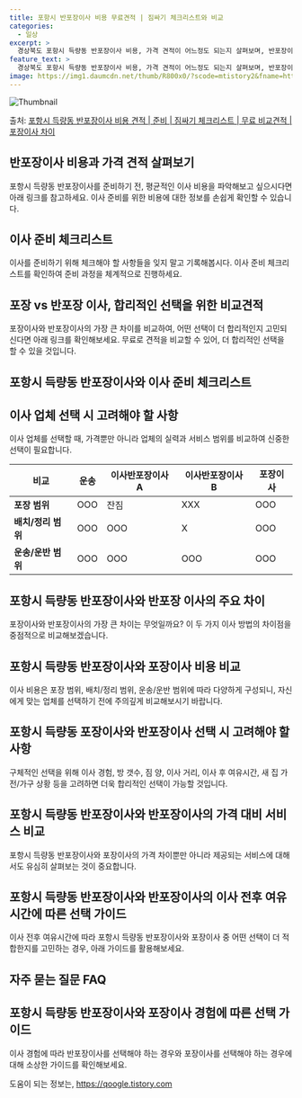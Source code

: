 ```yaml
---
title: 포항시 반포장이사 비용 무료견적 | 짐싸기 체크리스트와 비교
categories:
  - 일상
excerpt: >
  경상북도 포항시 득량동 반포장이사 비용, 가격 견적이 어느정도 되는지 살펴보며, 반포장이사를 준비함에 있어 짐싸기 준비 체크리스트가 무엇인지 보겠습니다. 마지막으로 포장이사와 차이점을 통해 무료 비교견적으로 어떤 것이 더 합리적인 선택인지 공유 드립니다.포항시 득량동 포장이사 견적 샘플 보기 👈 클릭포항시 득량동 포장이사 가격 살펴보기 👈 클릭포항시 득량동 반포장이사 평균 이사 비용평수포항시 득량동 평균 이사 비용원룸 이사9평 이하 (1톤)30만원~투룸/쓰리룸 이사16평 ~ 20평 (2.5톤)80만원~쓰리룸 이사21평 (5톤) ~110만원~우리집 무료 이사견적 받기 👈 클릭포장 vs 반포장 이사, 가장 큰 차이점포장 이사는 전체 짐을 업체가 처리하는 반면, 반포장 이사는 일부 짐을 고객이 정리하는 ..
feature_text: >
  경상북도 포항시 득량동 반포장이사 비용, 가격 견적이 어느정도 되는지 살펴보며, 반포장이사를 준비함에 있어 짐싸기 준비 체크리스트가 무엇인지 보겠습니다. 마지막으로 포장이사와 차이점을 통해 무료 비교견적으로 어떤 것이 더 합리적인 선택인지 공유 드립니다.포항시 득량동 포장이사 견적 샘플 보기 👈 클릭포항시 득량동 포장이사 가격 살펴보기 👈 클릭포항시 득량동 반포장이사 평균 이사 비용평수포항시 득량동 평균 이사 비용원룸 이사9평 이하 (1톤)30만원~투룸/쓰리룸 이사16평 ~ 20평 (2.5톤)80만원~쓰리룸 이사21평 (5톤) ~110만원~우리집 무료 이사견적 받기 👈 클릭포장 vs 반포장 이사, 가장 큰 차이점포장 이사는 전체 짐을 업체가 처리하는 반면, 반포장 이사는 일부 짐을 고객이 정리하는 ..
image: https://img1.daumcdn.net/thumb/R800x0/?scode=mtistory2&fname=https%3A%2F%2Fblog.kakaocdn.net%2Fdn%2FxgvxH%2FbtsHcLGO5xP%2FSbAFKtkopHkKLQxQ6Keaa1%2Fimg.webp
---
```


![Thumbnail](https://img1.daumcdn.net/thumb/R800x0/?scode=mtistory2&fname=https%3A%2F%2Fblog.kakaocdn.net%2Fdn%2FxgvxH%2FbtsHcLGO5xP%2FSbAFKtkopHkKLQxQ6Keaa1%2Fimg.webp)

<p>출처: <a href="https://qoogle.tistory.com/9482" rel="dofollow">포항시 득량동 반포장이사 비용 견적 | 준비 | 짐싸기 체크리스트 | 무료 비교견적 | 포장이사 차이</a> </p>

## 반포장이사 비용과 가격 견적 살펴보기

포항시 득량동 반포장이사를 준비하기 전, 평균적인 이사 비용을 파악해보고 싶으시다면 아래 링크를 참고하세요. 이사 준비를 위한 비용에 대한
정보를 손쉽게 확인할 수 있습니다.



## 이사 준비 체크리스트

이사를 준비하기 위해 체크해야 할 사항들을 잊지 말고 기록해봅시다. 이사 준비 체크리스트를 확인하여 준비 과정을 체계적으로 진행하세요.

## 포장 vs 반포장 이사, 합리적인 선택을 위한 비교견적

포장이사와 반포장이사의 가장 큰 차이를 비교하여, 어떤 선택이 더 합리적인지 고민되신다면 아래 링크를 확인해보세요. 무료로 견적을 비교할 수
있어, 더 합리적인 선택을 할 수 있을 것입니다.

## 포항시 득량동 반포장이사와 이사 준비 체크리스트

## **이사 업체 선택 시 고려해야 할 사항**

이사 업체를 선택할 때, 가격뿐만 아니라 업체의 실력과 서비스 범위를 비교하여 신중한 선택이 필요합니다.

**비교** | **운송** | **이사반포장이사 A** | **이사반포장이사 B** | **포장이사**  
---|---|---|---|---  
**포장 범위** | OOO | 잔짐 | XXX | OOO  
**배치/정리 범위** | OOO | OOO | X | OOO  
**운송/운반 범위** | OOO | OOO | OOO | OOO  
  
## **포항시 득량동 반포장이사와 반포장 이사의 주요 차이**

포장이사와 반포장이사의 가장 큰 차이는 무엇일까요? 이 두 가지 이사 방법의 차이점을 중점적으로 비교해보겠습니다.

## 포항시 득량동 반포장이사와 포장이사 비용 비교

이사 비용은 포장 범위, 배치/정리 범위, 운송/운반 범위에 따라 다양하게 구성되니, 자신에게 맞는 업체를 선택하기 전에 주의깊게
비교해보시기 바랍니다.

## **포항시 득량동 포장이사와 반포장이사 선택 시 고려해야 할 사항**

구체적인 선택을 위해 이사 경험, 방 갯수, 짐 양, 이사 거리, 이사 후 여유시간, 새 집 가전/가구 상황 등을 고려하면 더욱 합리적인
선택이 가능할 것입니다.

## **포항시 득량동 반포장이사와 반포장이사의 가격 대비 서비스 비교**

포항시 득량동 반포장이사와 포장이사의 가격 차이뿐만 아니라 제공되는 서비스에 대해서도 유심히 살펴보는 것이 중요합니다.

## **포항시 득량동 반포장이사와 반포장이사의 이사 전후 여유시간에 따른 선택 가이드**

이사 전후 여유시간에 따라 포항시 득량동 반포장이사와 포장이사 중 어떤 선택이 더 적합한지를 고민하는 경우, 아래 가이드를 활용해보세요.

## 자주 묻는 질문 FAQ

## **포항시 득량동 반포장이사와 포장이사 경험에 따른 선택 가이드**

이사 경험에 따라 반포장이사를 선택해야 하는 경우와 포장이사를 선택해야 하는 경우에 대해 소상한 가이드를 확인해보세요.



 

도움이 되는 정보는, <a href="https://qoogle.tistory.com" rel="dofollow">https://qoogle.tistory.com</a>


